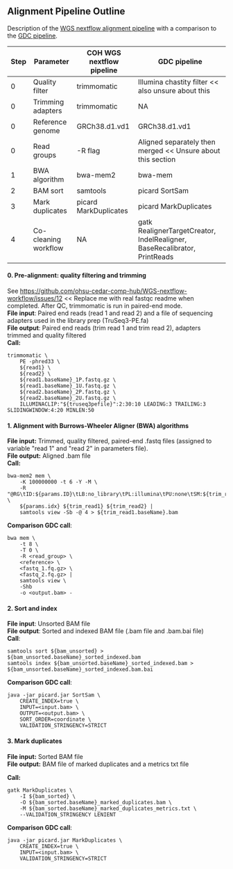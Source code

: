 ## Alignment Pipeline Outline 

Description of the [WGS nextflow alignment pipeline](https://github.com/ohsu-cedar-comp-hub/WGS-nextflow-workflow) with a comparison to the [GDC pipeline](https://docs.gdc.cancer.gov/Data/Bioinformatics_Pipelines/DNA_Seq_Variant_Calling_Pipeline/).

|Step | Parameter | COH WGS nextflow pipeline | GDC pipeline |
| --- | --------- | ------------------------- | ------------ |
| 0 | Quality filter | trimmomatic | Illumina chastity filter << also unsure about this |
| 0 | Trimming adapters | trimmomatic | NA |
| 0 | Reference genome | GRCh38.d1.vd1 | GRCh38.d1.vd1 |
| 0 | Read groups | -R flag | Aligned separately then merged << Unsure about this section |
| 1 | BWA algorithm | bwa-mem2 | bwa-mem |
| 2 | BAM sort | samtools | picard SortSam |
| 3 | Mark duplicates | picard MarkDuplicates | picard MarkDuplicates |
| 4 | Co-cleaning workflow | NA | gatk RealignerTargetCreator, IndelRealigner, BaseRecalibrator, PrintReads | 

#### 0. Pre-alignment: quality filtering and trimming
See https://github.com/ohsu-cedar-comp-hub/WGS-nextflow-workflow/issues/12 << Replace me with real fastqc readme when completed. After QC, trimmomatic is run in paired-end mode.   
**File input**: Paired end reads (read 1 and read 2) and a file of sequencing adapters used in the library prep (TruSeq3-PE.fa)  
**File output**: Paired end reads (trim read 1 and trim read 2), adapters trimmed and quality filtered  
**Call:**  

```Shell
trimmomatic \
    PE -phred33 \
    ${read1} \
    ${read2} \
    ${read1.baseName}_1P.fastq.gz \
    ${read1.baseName}_1U.fastq.gz \
    ${read2.baseName}_2P.fastq.gz \
    ${read2.baseName}_2U.fastq.gz \
    ILLUMINACLIP:"${truseq3pefile}":2:30:10 LEADING:3 TRAILING:3 SLIDINGWINDOW:4:20 MINLEN:50
```

#### 1. Alignment with Burrows-Wheeler Aligner (BWA) algorithms
 
**File input:** Trimmed, quality filtered, paired-end .fastq files (assigned to variable "read 1" and "read 2" in parameters file).    
**File output:** Aligned .bam file   
**Call:**  
``` Shell
bwa-mem2 mem \
    -K 100000000 -t 6 -Y -M \
    -R "@RG\tID:${params.ID}\tLB:no_library\tPL:illumina\tPU:none\tSM:${trim_read1.baseName}" \
    ${params.idx} ${trim_read1} ${trim_read2} |
    samtools view -Sb -@ 4 > ${trim_read1.baseName}.bam
```
**Comparison GDC call**:  
```Shell
bwa mem \
    -t 8 \
    -T 0 \
    -R <read_group> \
    <reference> \
    <fastq_1.fq.gz> \
    <fastq_2.fq.gz> |
    samtools view \
    -Shb
    -o <output.bam> -
```

#### 2. Sort and index
**File input**: Unsorted BAM file  
**File output**: Sorted and indexed BAM file (.bam file and .bam.bai file)  
**Call**:
```Shell
samtools sort ${bam_unsorted} > ${bam_unsorted.baseName}_sorted_indexed.bam
samtools index ${bam_unsorted.baseName}_sorted_indexed.bam > ${bam_unsorted.baseName}_sorted_indexed.bam.bai
```  

**Comparison GDC call**:   
```Shell
java -jar picard.jar SortSam \
    CREATE_INDEX=true \
    INPUT=<input.bam> \
    OUTPUT=<output.bam> \
    SORT_ORDER=coordinate \
    VALIDATION_STRINGENCY=STRICT
```

#### 3. Mark duplicates
**File input:** Sorted BAM file   
**File output:** BAM file of marked duplicates and a metrics txt file

**Call:**  
```Shell
gatk MarkDuplicates \
    -I ${bam_sorted} \
    -O ${bam_sorted.baseName}_marked_duplicates.bam \
    -M ${bam_sorted.baseName}_marked_duplicates_metrics.txt \
    --VALIDATION_STRINGENCY LENIENT
```  

**Comparison GDC call**:  
```Shell
java -jar picard.jar MarkDuplicates \
    CREATE_INDEX=true \
    INPUT=<input.bam> \
    VALIDATION_STRINGENCY=STRICT
```